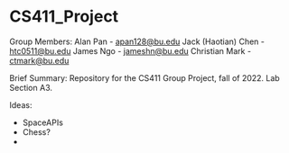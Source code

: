 # CS411_Project

Group Members: 
Alan Pan - apan128@bu.edu 
Jack (Haotian) Chen - htc0511@bu.edu
James Ngo - jameshn@bu.edu
Christian Mark - ctmark@bu.edu

Brief Summary: Repository for the CS411 Group Project, fall of 2022. Lab Section A3. 

Ideas:
- SpaceAPIs
- Chess? 
- 
